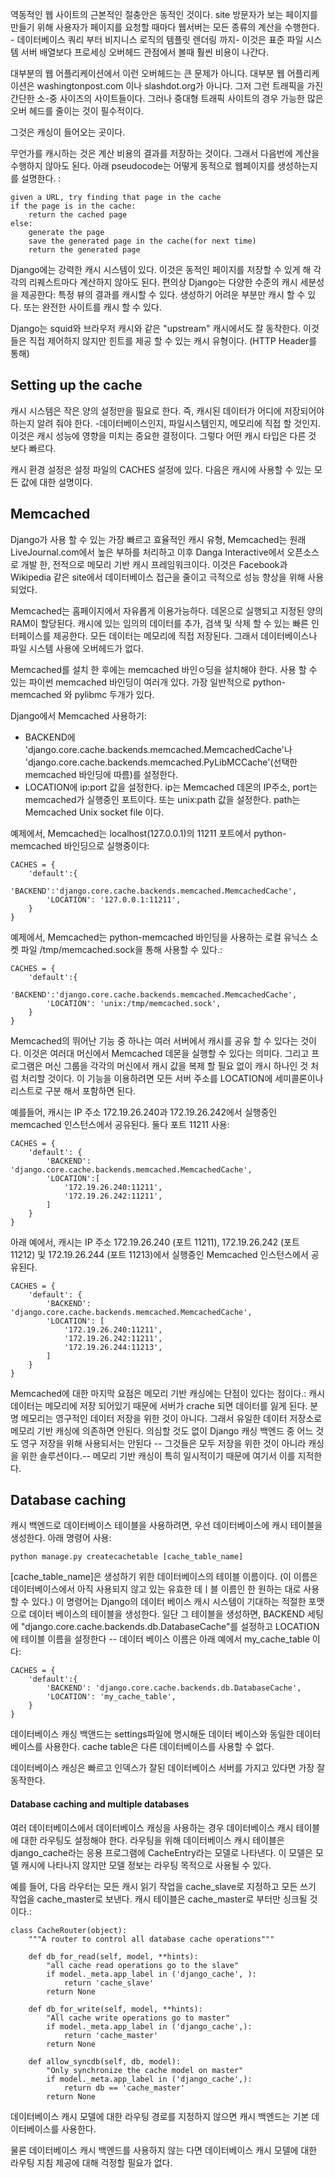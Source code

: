 역동적인 웹 사이트의 근본적인 절충안은 동적인 것이다. site 방문자가 보는 페이지를 만들기 위해 사용자가 페이지를 요청할 때마다 웹서버는 모든 종류의 계산을 수행한다. - 데이터베이스 쿼리 부터 비지니스 로직의 템플릿 렌더링 까지- 이것은 표준 파일 시스템 서버 배열보다 프로세싱 오버헤드 관점에서 볼때 훨씬 비용이 나간다.

대부분의 웹 어플리케이션에서 이런 오버헤드는 큰 문제가 아니다. 대부분 웹 어플리케이션은 washingtonpost.com 이나 slashdot.org가 아니다. 그저 그런 트래픽을 가진 간단한 소-중 사이즈의 사이트들이다. 그러나 중대형 트래픽 사이트의 경우 가능한 많은 오버 헤드를 줄이는 것이 필수적이다. 

그것은 캐싱이 들어오는 곳이다. 

무언가를 캐시하는 것은 계산 비용의 결과를 저장하는 것이다. 그래서 다음번에 계산을 수행하지 않아도 된다. 아래 pseudocode는 어떻게 동적으로 웹페이지를 생성하는지를 설명한다. :
```
given a URL, try finding that page in the cache
if the page is in the cache:
    return the cached page
else:
    generate the page
    save the generated page in the cache(for next time)
    return the generated page
```

Django에는 강력한 캐시 시스템이 있다. 이것은 동적인 페이지를 저장할 수 있게 해 각각의 리퀘스트마다 계산하지 않아도 된다. 편의상 Django는 다양한 수준의 캐시 세분성을 제공한다: 특정 뷰의 결과를 캐시할 수 있다. 생성하기 어려운 부분만 캐시 할 수 있다. 또는 완전한 사이트를 캐시 할 수 있다.

Django는 squid와 브라우저 캐시와 같은 "upstream" 캐시에서도 잘 동작한다. 이것들은 직접 제어하지 않지만 힌트를 제공 할 수 있는 캐시 유형이다. (HTTP Header를 통해)

## Setting up the cache
캐시 시스템은 작은 양의 설정만을 필요로 한다. 즉, 캐시된 데이터가 어디에 저장되어야 하는지 알려 줘야 한다. -데이터베이스인지, 파일시스템인지, 메모리에 직접 할 것인지. 이것은 캐시 성능에 영향을 미치는 중요한 결정이다. 그렇다 어떤 캐시 타입은 다른 것 보다 빠르다.

캐시 환경 설정은 설정 파일의 CACHES 설정에 있다. 다음은 캐시에 사용할 수 있는 모든 값에 대한 설명이다.

## Memcached
Django가 사용 할 수 있는 가장 빠르고 효율적인 캐시 유형, Memcached는 원래 LiveJournal.com에서 높은 부하를 처리하고 이후 Danga Interactive에서 오픈소스로 개발 한, 전적으로 메모리 기반 캐시 프레임워크이다. 이것은 Facebook과 Wikipedia 같은  site에서 데이터베이스 접근을 줄이고 극적으로 성능 향상을 위해 사용되었다.

Memcached는 홈페이지에서 자유롭게 이용가능하다. 데몬으로 실행되고 지정된 양의 RAM이 할당된다. 캐시에 있는 임의의 데이터를 추가, 검색 및 삭제 할 수 있는 빠른 인터페이스를 제공한다. 모든 데이터는 메모리에 직접 저장된다. 그래서 데이터베이스나 파일 시스템 사용에 오버헤드가 없다.

Memcached를 설치 한 후에는 memcached 바인ㅇ딩을 설치해야 한다. 사용 할 수 있는 파이썬 memcached 바인딩이 여러개 있다. 가장 일반적으로 python-memcached 와 pylibmc 두개가 있다. 


Django에서 Memcached 사용하기:
*  BACKEND에 'django.core.cache.backends.memcached.MemcachedCache'나 'django.core.cache.backends.memcached.PyLibMCCache'(선택한 memcached 바인딩에 따름)를 설정한다. 
*  LOCATION에 ip:port 값을 설정한다. ip는 Memcached 데몬의 IP주소, port는 memcached가 실행중인 포트이다. 또는 unix:path 값을 설정한다. path는 Memcached Unix socket file 이다.

예제에서, Memcached는 localhost(127.0.0.1)의 11211 포트에서 python-memcached 바인딩으로 실행중이다:
```
CACHES = {
    'default':{
        'BACKEND':'django.core.cache.backends.memcached.MemcachedCache', 
        'LOCATION': '127.0.0.1:11211',
    }
}
``` 

예제에서, Memcached는 python-memcached 바인딩을 사용하는 로컬 유닉스 소켓 파일 /tmp/memcached.sock을 통해 사용할 수 있다.:
```
CACHES = {
    'default':{
        'BACKEND':'django.core.cache.backends.memcached.MemcachedCache',
        'LOCATION': 'unix:/tmp/memcached.sock',
    }
}
```
Memcached의 뛰어난 기능 중 하나는 여러 서버에서 캐시를 공유 할 수 있다는 것이다. 이것은 여러대 머신에서 Memcached 데몬을 실행할 수 있다는 의미다. 그리고 프로그램은 머신 그룹을 각각의 머신에서 캐시 값을 복제 할 필요 없이 캐시 하나인 것 처럼 처리할 것이다. 이 기능을 이용하려면 모든 서버 주소를 LOCATION에 세미콜론이나 리스트로 구분 해서 포함하면 된다. 

예를들어, 캐시는 IP 주소 172.19.26.240과 172.19.26.242에서 실행중인 memcached 인스턴스에서 공유된다. 둘다 포트 11211 사용:
```
CACHES = {
    'default': {
        'BACKEND': 'django.core.cache.backends.memcached.MemcachedCache',
        'LOCATION':[
            '172.19.26.240:11211',
            '172.19.26.242:11211',
        ]
    }
}
```

아래 예에서, 캐시는 IP 주소 172.19.26.240 (포트 11211), 172.19.26.242 (포트 11212) 및 172.19.26.244 (포트 11213)에서 실행중인 Memcached 인스턴스에서 공유된다.
```
CACHES = {
    'default': {
        'BACKEND': 'django.core.cache.backends.memcached.MemcachedCache',
        'LOCATION': [
            '172.19.26.240:11211',
            '172.19.26.242:11211',
            '172.19.26.244:11213',
        ]
    }
}
```
Memcached에 대한 마지막 요점은 메모리 기반 캐싱에는 단점이 있다는 점이다.: 캐시 데이터는 메모리에 저장 되어있기 때문에 서버가 crache 되면 데이터를 잃게 된다. 분명 메모리는 영구적인 데이터 저장을 위한 것이 아니다. 그래서 유일한 데이터 저장소로 메모리 기반 캐싱에 의존하면 안된다. 의심할 것도 없이 Django 캐싱 백엔드 중 어느 것도 영구 저장을 위해 사용되서는 안된다 -- 그것들은 모두 저장을 위한 것이 아니라 캐싱을 위한 솔루션이다.-- 메모리 기반 캐싱이 특히 일시적이기 때문에 여기서 이를 지적한다. 

## Database caching
캐시 백엔드로 데이터베이스 테이블을 사용하려면, 우선 데이터베이스에 캐시 테이블을 생성한다. 아래 명령어 사용:
```
python manage.py createcachetable [cache_table_name]
```
[cache_table_name]은 생성하기 위한 데이터베이스의 테이블 이름이다. (이 이름은 데이터베이스에서 아직 사용되지 않고 있는 유효한 데ㅣ블 이름인 한 원하는 대로 사용 할 수 있다.) 이 명령어는 Django의 데이터 베이스 캐시 시스템이 기대하는 적절한 포맷으로 데이터 베이스의 테이블을 생성한다.
일단 그 테이블을 생성하면, BACKEND 세팅에 "django.core.cache.backends.db.DatabaseCache"를 설정하고 LOCATION에 테이블 이름을 설정한다 -- 데이터 베이스 이름은 아래 예에서 my_cache_table 이다:
```
CACHES = {
    'default':{
        'BACKEND': 'django.core.cache.backends.db.DatabaseCache',
        'LOCATION': 'my_cache_table',
    }
}
```
데이터베이스 캐싱 백앤드는 settings파일에 명시해둔 데이터 베이스와 동일한 데이터베이스를 사용한다. cache table은 다른 데이터베이스를 사용할 수 없다.

데이터베이스 캐싱은 빠르고 인덱스가 잘된 데이터베이스 서버를 가지고 있다면 가장 잘 동작한다.

#### Database caching and multiple databases
여러 데이터베이스에서 데이터베이스 캐싱을 사용하는 경우 데이터베이스 캐시 테이블에 대한 라우팅도 설정해야 한다. 라우팅을 위해 데이터베이스 캐시 테이블은 django_cache라는 응용 프로그램에 CacheEntry라는 모델로 나타낸다. 이 모델은 모델 캐시에 나타나지 않지만 모델 정보는 라우팅 목적으로 사용될 수 있다.

예를 들어, 다음 라우터는 모든 캐시 읽기 작업을 cache_slave로 지정하고 모든 쓰기 작업을 cache_master로 보낸다. 캐시 테이블은 cache_master로 부터만 싱크될 것이다.:

```
class CacheRouter(object):
    """A router to control all database cache operations"""

    def db_for_read(self, model, **hints):
        "all cache read operations go to the slave"
        if model._meta.app_label in ('django_cache', ):
            return 'cache_slave'
        return None

    def db_for_write(self, model, **hints):
        "All cache write operations go to master"
        if model._meta.app_label in ('django_cache',):
            return 'cache_master'
        return None

    def allow_syncdb(self, db, model):
        "Only synchronize the cache model on master"
        if model._meta.app_label in ('django_cache',):
            return db == 'cache_master'
        return None
```
데이터베이스 캐시 모델에 대한 라우팅 경로를 지정하지 않으면 캐시 백엔드는 기본 데이터베이스를 사용한다.

물론 데이터베이스 캐시 백엔드를 사용하지 않는 다면 데이터베이스 캐시 모델에 대한 라우팅 지침 제공에 대해 걱정할 필요가 없다.
